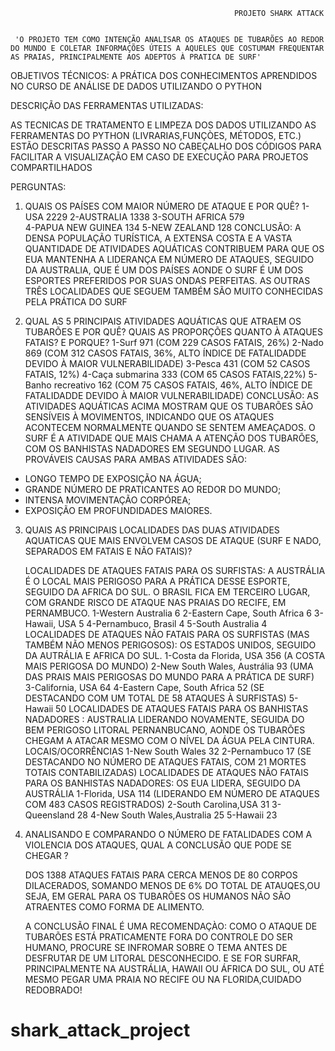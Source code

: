  
 
                                                      PROJETO SHARK ATTACK


     'O PROJETO TEM COMO INTENÇÃO ANALISAR OS ATAQUES DE TUBARÕES AO REDOR DO MUNDO E COLETAR INFORMAÇÕES ÚTEIS A AQUELES QUE COSTUMAM FREQUENTAR AS PRAIAS, PRINCIPALMENTE AOS ADEPTOS À PRATICA DE SURF'

OBJETIVOS TÉCNICOS: 
A PRÁTICA DOS CONHECIMENTOS APRENDIDOS NO CURSO DE ANÁLISE DE DADOS UTILIZANDO O PYTHON


DESCRIÇÃO DAS FERRAMENTAS UTILIZADAS:

AS TECNICAS DE TRATAMENTO E LIMPEZA DOS DADOS UTILIZANDO AS FERRAMENTAS DO PYTHON (LIVRARIAS,FUNÇÒES, MÉTODOS, ETC.) ESTÃO DESCRITAS PASSO A PASSO NO CABEÇALHO DOS CÓDIGOS PARA FACILITAR A VISUALIZAÇÃO EM CASO DE EXECUÇÃO PARA PROJETOS COMPARTILHADOS

PERGUNTAS:
1) QUAIS OS PAÍSES COM MAIOR NÚMERO DE ATAQUE E POR QUÊ? 
   1-USA 2229
   2-AUSTRALIA 1338 
   3-SOUTH AFRICA 579  
   4-PAPUA NEW GUINEA 134 
   5-NEW ZEALAND 128 
      CONCLUSÃO: A DENSA POPULAÇÃO TURÍSTICA, A EXTENSA COSTA E A VASTA QUANTIDADE DE ATIVIDADES AQUÁTICAS CONTRIBUEM PARA QUE OS EUA MANTENHA A LIDERANÇA EM NÚMERO DE ATAQUES, SEGUIDO DA AUSTRALIA, QUE É UM DOS PAÍSES AONDE O SURF É UM DOS ESPORTES PREFERIDOS POR SUAS ONDAS PERFEITAS. AS OUTRAS TRÊS LOCALIDADES QUE SEGUEM TAMBÉM SÃO MUITO CONHECIDAS PELA PRÁTICA DO SURF

2) QUAL AS 5 PRINCIPAIS ATIVIDADES AQUÁTICAS QUE ATRAEM OS TUBARÕES E POR QUÊ? QUAIS AS PROPORÇÕES QUANTO À ATAQUES FATAIS? E PORQUE?
  1-Surf 971 (COM 229 CASOS FATAIS, 26%)
  2-Nado 869 (COM 312 CASOS FATAIS, 36%, ALTO ÍNDICE DE FATALIDADDE DEVIDO À MAIOR VULNERABILIDADE) 
  3-Pesca 431 (COM 52 CASOS FATAIS, 12%) 
  4-Caça submarina 333 (COM 65 CASOS FATAIS,22%) 
  5-Banho recreativo 162 (COM 75 CASOS FATAIS, 46%, ALTO ÍNDICE DE FATALIDADDE DEVIDO À MAIOR VULNERABILIDADE) 
     CONCLUSÃO: AS ATIVIDADES AQUÁTICAS ACIMA MOSTRAM QUE OS TUBARÕES SÃO SENSÍVEIS À MOVIMENTOS, INDICANDO QUE OS ATAQUES ACONTECEM NORMALMENTE QUANDO SE SENTEM AMEAÇADOS. O SURF É A ATIVIDADE QUE MAIS CHAMA A ATENÇÃO DOS TUBARÕES, COM OS BANHISTAS NADADORES EM SEGUNDO LUGAR. AS PROVÁVEIS CAUSAS PARA AMBAS ATIVIDADES SÃO:
* LONGO TEMPO DE EXPOSIÇÃO NA ÁGUA;
* GRANDE NÚMERO DE PRATICANTES AO REDOR DO MUNDO;
* INTENSA MOVIMENTAÇÃO CORPÓREA;
* EXPOSIÇÃO EM PROFUNDIDADES MAIORES.

3) QUAIS AS PRINCIPAIS LOCALIDADES DAS DUAS ATIVIDADES AQUATICAS QUE MAIS ENVOLVEM CASOS DE ATAQUE (SURF E NADO, SEPARADOS EM FATAIS E NÃO FATAIS)?

   LOCALIDADES DE ATAQUES FATAIS PARA OS SURFISTAS: A AUSTRÁLIA É O LOCAL MAIS PERIGOSO PARA A PRÁTICA DESSE ESPORTE, SEGUIDO DA AFRICA DO SUL. O BRASIL FICA EM TERCEIRO LUGAR, COM GRANDE RISCO DE ATAQUE NAS PRAIAS DO RECIFE, EM PERNAMBUCO. 
  1-Western Australia 6 
  2-Eastern Cape, South Africa 6 
  3-Hawaii, USA 5 
  4-Pernambuco, Brasil 4 
  5-South Australia 4
   LOCALIDADES DE ATAQUES NÃO FATAIS PARA OS SURFISTAS (MAS TAMBÉM NÃO MENOS PERIGOSOS): OS ESTADOS UNIDOS, SEGUIDO DA AUTRÁLIA E AFRICA DO SUL.
1-Costa da Florida, USA 356 (A COSTA MAIS PERIGOSA DO MUNDO) 
2-New South Wales, Austrália 93 (UMA DAS PRAIS MAIS PERIGOSAS DO MUNDO PARA A PRÁTICA DE SURF) 
3-California, USA 64 
4-Eastern Cape, South Africa 52 (SE DESTACANDO COM UM TOTAL DE 58 ATAQUES À SURFISTAS) 
5-Hawaii 50
   LOCALIDADES DE ATAQUES FATAIS PARA OS BANHISTAS NADADORES : AUSTRALIA LIDERANDO NOVAMENTE, SEGUIDA DO BEM PERIGOSO LITORAL PERNANBUCANO, AONDE OS TUBARÕES CHEGAM A ATACAR MESMO COM O NÍVEL DA ÁGUA PELA CINTURA. 
   LOCAIS/OCORRÊNCIAS 
   1-New South Wales 32 
   2-Pernambuco 17 (SE DESTACANDO NO NÚMERO DE ATAQUES FATAIS, COM 21 MORTES TOTAIS CONTABILIZADAS)
   LOCALIDADES DE ATAQUES NÃO FATAIS PARA OS BANHISTAS NADADORES: OS EUA LIDERA, SEGUIDO DA AUSTRÁLIA 
   1-Florida, USA 114 (LIDERANDO EM NÚMERO DE ATAQUES COM 483 CASOS REGISTRADOS) 
   2-South Carolina,USA 31 
   3-Queensland 28 
   4-New South Wales,Australia 25 
   5-Hawaii 23
   
4) ANALISANDO E COMPARANDO O NÚMERO DE FATALIDADES COM A VIOLENCIA DOS ATAQUES, QUAL A CONCLUSÃO QUE PODE SE CHEGAR ?

   DOS 1388 ATAQUES FATAIS PARA CERCA MENOS DE 80 CORPOS DILACERADOS, SOMANDO MENOS DE 6% DO TOTAL DE ATAUQES,OU SEJA, EM GERAL PARA OS TUBARÕES OS HUMANOS NÃO SÃO ATRAENTES COMO FORMA DE ALIMENTO.
   
   
   
   A CONCLUSÃO FINAL É UMA RECOMENDAÇÀO: 
   COMO O ATAQUE DE TUBARÕES ESTÁ PRATICAMENTE FORA DO CONTROLE DO SER HUMANO, PROCURE SE INFROMAR SOBRE O TEMA ANTES DE DESFRUTAR DE UM LITORAL DESCONHECIDO. E SE FOR SURFAR, PRINCIPALMENTE NA AUSTRÁLIA, HAWAII OU ÁFRICA DO SUL, OU ATÉ MESMO PEGAR UMA PRAIA NO RECIFE OU NA FLORIDA,CUIDADO REDOBRADO!
# shark_attack_project
 
